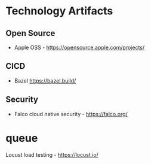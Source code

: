 # Technology Artifacts
## Open Source
- Apple OSS - https://opensource.apple.com/projects/
## CICD
- Bazel https://bazel.build/

## Security
- Falco cloud native security - https://falco.org/


# queue
Locust load testing - https://locust.io/

